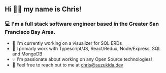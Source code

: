 ## Hi 👋🏻 my name is Chris!

### 💻 I'm a full stack software engineer based in the Greater San Francisco Bay Area.

- 🌱  I'm currently working on a visualizer for SQL ERDs
- 🔧  I primarly work with Typescript/JS, React/Redux, Node/Express, SQL and MongoDB
- 💡 I'm passionate about working on any Open Source technologies!
- 📧  Feel free to reach out to me at chris@suzukida.dev
